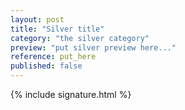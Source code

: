 ```yaml
---
layout: post
title: "Silver title"
category: "the silver category"
preview: "put silver preview here..."
reference: put_here
published: false
---
```


{% include signature.html %}

